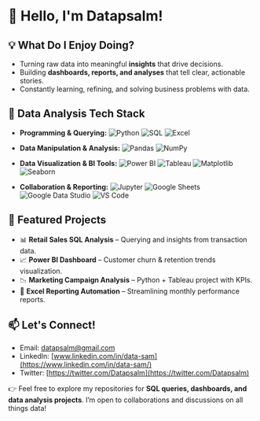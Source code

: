 # 👋 Hello, I'm Datapsalm!

## 💡 What Do I Enjoy Doing?
- Turning raw data into meaningful **insights** that drive decisions.  
- Building **dashboards, reports, and analyses** that tell clear, actionable stories.  
- Constantly learning, refining, and solving business problems with data.  

## 🔧 Data Analysis Tech Stack  

- **Programming & Querying:**
  ![Python](https://img.shields.io/badge/Python-3776AB?style=for-the-badge&logo=python&logoColor=white)
  ![SQL](https://img.shields.io/badge/SQL-4479A1?style=for-the-badge&logo=sql&logoColor=white)
  ![Excel](https://img.shields.io/badge/Excel-217346?style=for-the-badge&logo=microsoft-excel&logoColor=white)

- **Data Manipulation & Analysis:**
  ![Pandas](https://img.shields.io/badge/pandas-150458?style=for-the-badge&logo=pandas&logoColor=white)
  ![NumPy](https://img.shields.io/badge/Numpy-013243?style=for-the-badge&logo=numpy&logoColor=white)

- **Data Visualization & BI Tools:**
  ![Power BI](https://img.shields.io/badge/Power_BI-F2C811?style=for-the-badge&logo=power-bi&logoColor=black)
  ![Tableau](https://img.shields.io/badge/Tableau-E97627?style=for-the-badge&logo=tableau&logoColor=white)
  ![Matplotlib](https://img.shields.io/badge/Matplotlib-013243?style=for-the-badge&logo=matplotlib&logoColor=white)
  ![Seaborn](https://img.shields.io/badge/Seaborn-0078D4?style=for-the-badge)

- **Collaboration & Reporting:**
  ![Jupyter](https://img.shields.io/badge/Jupyter-F37626?style=for-the-badge&logo=Jupyter&logoColor=white)
  ![Google Sheets](https://img.shields.io/badge/Google_Sheets-34A853?style=for-the-badge&logo=google-sheets&logoColor=white)
  ![Google Data Studio](https://img.shields.io/badge/Looker_Studio-4285F4?style=for-the-badge&logo=google-cloud&logoColor=white)
  ![VS Code](https://img.shields.io/badge/Visual_Studio_Code-007ACC?style=for-the-badge&logo=visual-studio-code&logoColor=white)

## 🚀 Featured Projects  
- 📊 **Retail Sales SQL Analysis** – Querying and insights from transaction data.  
- 📈 **Power BI Dashboard** – Customer churn & retention trends visualization.  
- 📉 **Marketing Campaign Analysis** – Python + Tableau project with KPIs.  
- 📑 **Excel Reporting Automation** – Streamlining monthly performance reports.  

## 📫 Let's Connect!  

- Email: [datapsalm@gmail.com](mailto:datapsalm@gmail.com)  
- LinkedIn: [www.linkedin.com/in/data-sam](https://www.linkedin.com/in/data-sam/)  
- Twitter: [https://twitter.com/Datapsalm](https://twitter.com/Datapsalm)  

👉 Feel free to explore my repositories for **SQL queries, dashboards, and data analysis projects**. I’m open to collaborations and discussions on all things data!  
